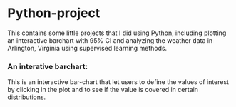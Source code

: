# Python-project

This contains some little projects that I did using Python, including plotting an interactive barchart with 95% CI and analyzing the weather data in Arlington, Virginia using supervised learning methods. 

### An interative barchart: 
This is an interactive bar-chart that let users to define the values of interest by clicking in the plot and to see if the value is covered in certain distributions.
